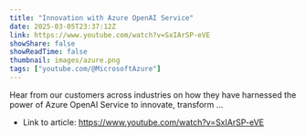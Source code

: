 ```yaml
---
title: "Innovation with Azure OpenAI Service"
date: 2025-03-05T23:37:12Z
link: https://www.youtube.com/watch?v=SxIArSP-eVE
showShare: false
showReadTime: false
thumbnail: images/azure.png
tags: ["youtube.com/@MicrosoftAzure"]
---
```

Hear from our customers across industries on how they have harnessed the power of Azure OpenAI Service to innovate, transform ...

- Link to article: https://www.youtube.com/watch?v=SxIArSP-eVE